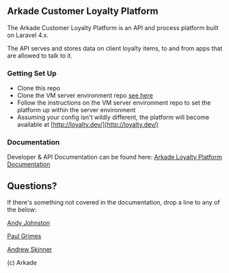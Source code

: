 ## Arkade Customer Loyalty Platform

The Arkade Customer Loyalty Platform is an API and process platform built on Laravel 4.x.

The API serves and stores data on client loyalty items, to and from apps that are allowed to talk to it.

### Getting Set Up
- Clone this repo
- Clone the VM server environment repo [see here](https://bitbucket.org/arkadedigital/arkade_puphpetvagrant_loyalty2014server)
- Follow the instructions on the VM server environment repo to set the platform up within the server environment
- Assuming your config isn't wildly different, the platform will become available at [http://loyalty.dev/](http://loyalty.dev/)


### Documentation

Developer & API Documentation can be found here: [Arkade Loyalty Platform Documentation](https://arkade.atlassian.net/wiki/display/ALPR2/Arkade+Loyalty+Platform+Rebuild+2014)

## Questions?

If there's something not covered in the documentation, drop a line to any of the below:

[Andy Johnston](mailto:andy@arkade.com.au)

[Paul Grimes](mailto:paulg@arkade.com.au)

[Andrew Skinner](mailto:andrew@arkade.com.au)



(c) Arkade